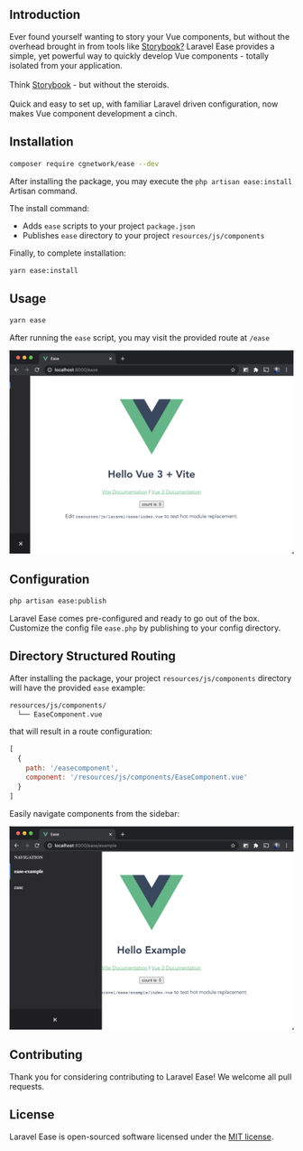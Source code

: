## Introduction

Ever found yourself wanting to story your Vue components, but without the overhead brought in from tools like [Storybook?](https://storybook.js.org/)
Laravel Ease provides a simple, yet powerful way to quickly develop Vue components - totally isolated from your application.
<br/>
<br/>
Think [Storybook](https://storybook.js.org/) - but without the steroids.
<br/>
<br/>
Quick and easy to set up, with familiar Laravel driven configuration, now makes Vue component development a cinch.

## Installation

```bash
composer require cgnetwork/ease --dev
```

After installing the package, you may execute the `php artisan ease:install` Artisan command.

The install command:

* Adds `ease` scripts to your project `package.json`
* Publishes `ease` directory to your project `resources/js/components`

Finally, to complete installation:
```bash
yarn ease:install
```

## Usage

```bash
yarn ease
```

After running the `ease` script, you may visit the provided route at `/ease`

![index.vue](https://raw.githubusercontent.com/cgnetwork/laravel-ease/master/docs/index.vue.png)

## Configuration

```bash
php artisan ease:publish
```

Laravel Ease comes pre-configured and ready to go out of the box. Customize the config file `ease.php` by publishing to your config directory.

## Directory Structured Routing

After installing the package, your project `resources/js/components` directory will have the provided `ease` example:

```
resources/js/components/
  └── EaseComponent.vue
```

that will result in a route configuration:

```js
[
  {
    path: '/easecomponent',
    component: '/resources/js/components/EaseComponent.vue'
  }
]
```

Easily navigate components from the sidebar:

![example.index.vue](https://raw.githubusercontent.com/cgnetwork/laravel-ease/master/docs/example.index.vue.png)

## Contributing

Thank you for considering contributing to Laravel Ease! We welcome all pull requests.

## License

Laravel Ease is open-sourced software licensed under the [MIT license](https://github.com/cgnetwork/laravel-ease/blob/master/LICENSE).
